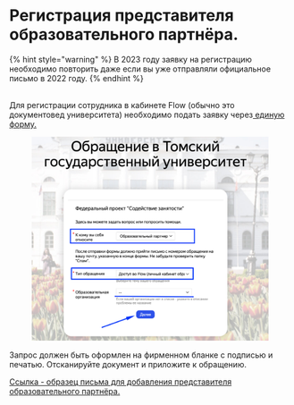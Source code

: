 # Регистрация представителя образовательного партнёра.



{% hint style="warning" %}
В 2023 году заявку на регистрацию необходимо  повторить даже если вы уже отправляли официальное письмо в 2022 году.
{% endhint %}

\
Для регистрации сотрудника в кабинете Flow (обычно это документовед университета) необходимо подать заявку через[ единую форму.](https://forms.yandex.ru/cloud/60f044ccad8e79a13357810a/?answer\_choices\_9290506=13646025&14243936=21894357)&#x20;

<figure><img src="../.gitbook/assets/image (3) (1) (2).png" alt=""><figcaption></figcaption></figure>

Запрос должен быть оформлен на фирменном бланке с подписью и печатью. Отсканируйте документ и приложите к обращению.&#x20;

[Ссылка - образец письма для добавления представителя образовательного партнёра.  ](https://docs.google.com/document/d/1a6DRqf4omuFKLE9q3QHQRW6Ltw2q57g1/edit?usp=sharing\&ouid=114670627208098431049\&rtpof=true\&sd=true)

